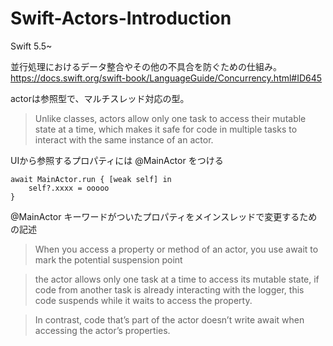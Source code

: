 # Swift-Actors-Introduction

Swift 5.5~

並行処理におけるデータ整合やその他の不具合を防ぐための仕組み。  
https://docs.swift.org/swift-book/LanguageGuide/Concurrency.html#ID645

actorは参照型で、マルチスレッド対応の型。  
> Unlike classes, actors allow only one task to access their mutable state at a time, which makes it safe for code in multiple tasks to interact with the same instance of an actor.   

UIから参照するプロパティには @MainActor をつける

```
await MainActor.run { [weak self] in
    self?.xxxx = ooooo
}
```

@MainActor キーワードがついたプロパティをメインスレッドで変更するための記述  

> When you access a property or method of an actor, you use await to mark the potential suspension point  

> the actor allows only one task at a time to access its mutable state, if code from another task is already interacting with the logger, this code suspends while it waits to access the property.  

> In contrast, code that’s part of the actor doesn’t write await when accessing the actor’s properties.  
